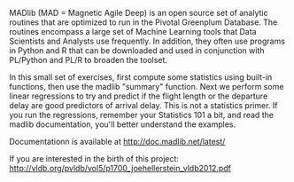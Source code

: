MADlib (MAD = Magnetic Agile Deep) is an open source set of analytic routines that are optimized to run in the Pivotal Greenplum Database.  The routines encompass a large set of Machine Learning tools that Data Scientists and Analysts use frequently.  In addition, they often use programs in Python and R that can be downloaded and used in conjunction with PL/Python and PL/R to broaden the toolset.

In this small set of exercises, first compute some statistics using built-in functions, then use the madlib "summary" function.  Next we perform some linear regressions to try and predict if the flight length or the departure delay are good predictors of arrival delay.  This is not a statistics primer.  If you run the regressions, remember your Statistics 101 a bit, and read the madlib documentation, you'll better understand the examples. 

Documentationn is available at http://doc.madlib.net/latest/

If you are interested in the birth of this project:
http://vldb.org/pvldb/vol5/p1700_joehellerstein_vldb2012.pdf
